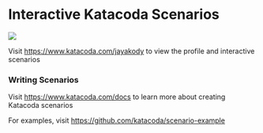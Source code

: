# Interactive Katacoda Scenarios

[![](http://shields.katacoda.com/katacoda/jayakody/count.svg)](https://www.katacoda.com/jayakody "Get your profile on Katacoda.com")

Visit https://www.katacoda.com/jayakody to view the profile and interactive scenarios

### Writing Scenarios
Visit https://www.katacoda.com/docs to learn more about creating Katacoda scenarios

For examples, visit https://github.com/katacoda/scenario-example
